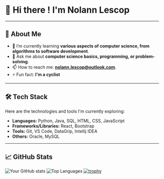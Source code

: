 # 👋 Hi there ! I'm Nolann Lescop

---

## 🚀 About Me
- 🌱 I’m currently learning **various aspects of computer science, from algorithms to software development**.
- 💬 Ask me about **computer science basics, programming, or problem-solving**.
- 📫 How to reach me: **nolann.lescop@outlook.com**.
- ⚡ Fun fact: **I'm a cyclist**

---
## 🛠️ Tech Stack
Here are the technologies and tools I'm currently exploring:
- **Languages:** Python, Java, SQL, HTML, CSS, JavaScript
- **Frameworks/Libraries:** React, Bootstrap
- **Tools:** Git, VS Code, DataGrip, Intellij IDEA
- **Others:** Oracle, MySQL

---

## 📈 GitHub Stats
![Your GitHub stats](https://github-readme-stats.vercel.app/api?username=nolann-alt&show_icons=true&theme=radical)
![Top Languages](https://github-readme-stats.vercel.app/api/top-langs/?username=nolann-alt&layout=compact&theme=radical)
[![trophy](https://github-profile-trophy.vercel.app/?username=nolann-alt&theme=radical)](https://github.com/ryo-ma/github-profile-trophy)
